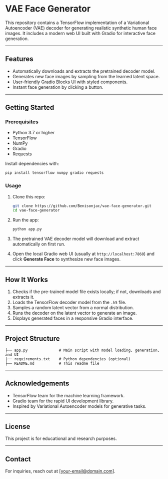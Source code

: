# VAE Face Generator

This repository contains a TensorFlow implementation of a Variational Autoencoder (VAE) decoder for generating realistic synthetic human face images. It includes a modern web UI built with Gradio for interactive face generation.

---

## Features

- Automatically downloads and extracts the pretrained decoder model.
- Generates new face images by sampling from the learned latent space.
- User-friendly Gradio Blocks UI with styled components.
- Instant face generation by clicking a button.

---

## Getting Started

### Prerequisites

- Python 3.7 or higher
- TensorFlow
- NumPy
- Gradio
- Requests

Install dependencies with:

```bash
pip install tensorflow numpy gradio requests
```

### Usage

1. Clone this repo:
   ```bash
   git clone https://github.com/Benisonjac/vae-face-generator.git
   cd vae-face-generator
   ```

2. Run the app:
   ```bash
   python app.py
   ```

3. The pretrained VAE decoder model will download and extract automatically on first run.

4. Open the local Gradio web UI (usually at `http://localhost:7860`) and click **Generate Face** to synthesize new face images.

---

## How It Works

1. Checks if the pre-trained model file exists locally; if not, downloads and extracts it.
2. Loads the TensorFlow decoder model from the `.h5` file.
3. Samples a random latent vector from a normal distribution.
4. Runs the decoder on the latent vector to generate an image.
5. Displays generated faces in a responsive Gradio interface.

---

## Project Structure

```
├── app.py              # Main script with model loading, generation, and UI
├── requirements.txt    # Python dependencies (optional)
├── README.md           # This readme file
```

---

## Acknowledgements

- TensorFlow team for the machine learning framework.
- Gradio team for the rapid UI development library.
- Inspired by Variational Autoencoder models for generative tasks.

---

## License

This project is for educational and research purposes.

---

## Contact

For inquiries, reach out at [your-email@domain.com].
